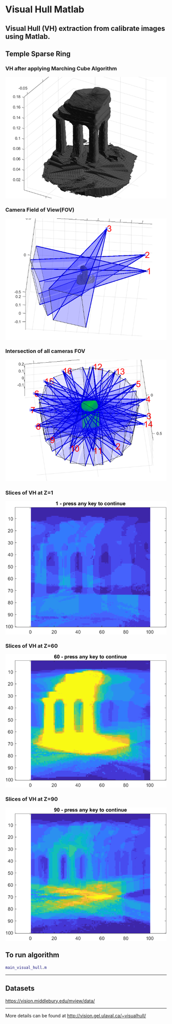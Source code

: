 # Visual Hull Matlab

Visual Hull (VH) extraction from calibrate images using Matlab.
---
## Temple Sparse Ring
### VH after applying Marching Cube Algorithm
![Temple Sparse](./assets/temple_sparse_ring.png)

### Camera Field of View(FOV)
![Plot of 3 FOV](./assets/temple_fov.png)
### Intersection of all cameras FOV
![Intersection all cameras FOV](./assets/temple_fov_union.png)

### Slices of VH at Z=1
![Slice of VH at Z=1](./assets/temple_vh_01.png)
### Slices of VH at Z=60
![Slice of VH at Z=60](./assets/temple_vh_60.png)
### Slices of VH at Z=90
![Slice of VH at Z=90](./assets/temple_vh_90.png)


## To run algorithm
```Matlab
main_visual_hull.m
```

---
## Datasets

https://vision.middlebury.edu/mview/data/

---

More details can be found at http://vision.gel.ulaval.ca/~visualhull/
